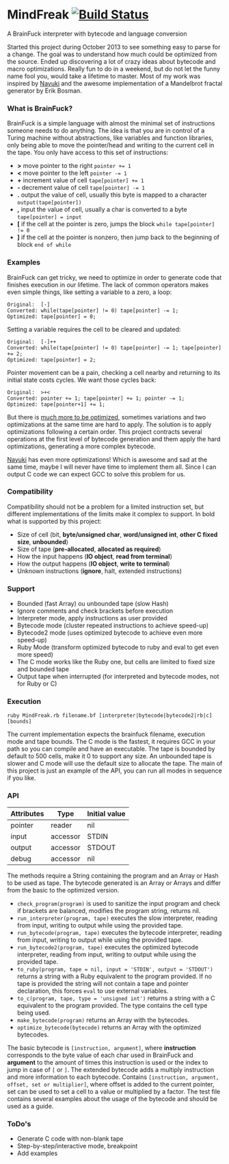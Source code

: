 # MindFreak [![Build Status](https://travis-ci.org/Maumagnaguagno/MindFreak.svg)](https://travis-ci.org/Maumagnaguagno/MindFreak)
A BrainFuck interpreter with bytecode and language conversion

Started this project during October 2013 to see something easy to parse for a change.
The goal was to understand how much could be optimized from the source.
Ended up discovering a lot of crazy ideas about bytecode and macro optimizations.
Really fun to do in a weekend, but do not let the funny name fool you, would take a lifetime to master.
Most of my work was inspired by [Nayuki](http://www.nayuki.io/page/optimizing-brainfuck-compiler) and the awesome implementation of a Mandelbrot fractal generator by Erik Bosman.

### What is BrainFuck?
BrainFuck is a simple language with almost the minimal set of instructions someone needs to do anything.
The idea is that you are in control of a Turing machine without abstractions, like variables and function libraries, only being able to move the pointer/head and writing to the current cell in the tape.
You only have access to this set of instructions:
- **>** 	move pointer to the right ```pointer += 1```
- **<** 	move pointer to the left ```pointer -= 1```
- **+** 	increment value of cell ```tape[pointer] += 1```
- **-** 	decrement value of cell ```tape[pointer] -= 1```
- **.** 	output the value of cell, usually this byte is mapped to a character ```output(tape[pointer])```
- **,** 	input the value of cell, usually a char is converted to a byte ```tape[pointer] = input```
- **[** 	if the cell at the pointer is zero, jumps the block ```while tape[pointer] != 0```
- **]** 	if the cell at the pointer is nonzero, then jump back to the beginning of block ```end of while```

### Examples
BrainFuck can get tricky, we need to optimize in order to generate code that finishes execution in our lifetime.
The lack of common operators makes even simple things, like setting a variable to a zero, a loop:  
```
Original:  [-]
Converted: while(tape[pointer] != 0) tape[pointer] -= 1;
Optimized: tape[pointer] = 0;
```

Setting a variable requires the cell to be cleared and updated:
```
Original:  [-]++
Converted: while(tape[pointer] != 0) tape[pointer] -= 1; tape[pointer] += 2;
Optimized: tape[pointer] = 2;
```

Pointer movement can be a pain, checking a cell nearby and returning to its initial state costs cycles. We want those cycles back:
```
Original:  >+<
Converted: pointer += 1; tape[pointer] += 1; pointer -= 1;
Optimized: tape[pointer+1] += 1;
```

But there is [much more to be optimized](http://calmerthanyouare.org/2015/01/07/optimizing-brainfuck.html), sometimes variations and two optimizations at the same time are hard to apply.
The solution is to apply optimizations following a certain order.
This project contracts several operations at the first level of bytecode generation and them apply the hard optimizations, generating a more complex bytecode.

[Nayuki](http://www.nayuki.io/page/optimizing-brainfuck-compiler) has even more optimizations!
Which is awesome and sad at the same time, maybe I will never have time to implement them all.
Since I can output C code we can expect GCC to solve this problem for us.

### Compatibility
Compatibility should not be a problem for a limited instruction set, but different implementations of the limits make it complex to support.
In bold what is supported by this project:
- Size of cell (bit, **byte/unsigned char**, **word/unsigned int**, **other C fixed size**, **unbounded**)
- Size of tape (**pre-allocated**, **allocated as required**)
- How the input happens (**IO object**, **read from terminal**)
- How the output happens (**IO object**, **write to terminal**)
- Unknown instructions (**ignore**, halt, extended instructions)

### Support
- Bounded (fast Array) ou unbounded tape (slow Hash)
- Ignore comments and check brackets before execution
- Interpreter mode, apply instructions as user provided
- Bytecode mode (cluster repeated instructions to achieve speed-up)
- Bytecode2 mode (uses optimized bytecode to achieve even more speed-up)
- Ruby Mode (transform optimized bytecode to ruby and eval to get even more speed)
- The C mode works like the Ruby one, but cells are limited to fixed size and bounded tape
- Output tape when interrupted (for interpreted and bytecode modes, not for Ruby or C)

### Execution
```
ruby MindFreak.rb filename.bf [interpreter|bytecode|bytecode2|rb|c] [bounds]
```

The current implementation expects the brainfuck filename, execution mode and tape bounds.
The C mode is the fastest, it requires GCC in your path so you can compile and have an executable.
The tape is bounded by default to 500 cells, make it 0 to support any size.
An unbounded tape is slower and C mode will use the default size to allocate the tape.
The main of this project is just an example of the API, you can run all modes in sequence if you like.

### API
Attributes | Type     | Initial value
---------- | -------- | -------------
 pointer   | reader   | nil
 input     | accessor | STDIN
 output    | accessor | STDOUT
 debug     | accessor | nil

The methods require a String containing the program and an Array or Hash to be used as tape.
The bytecode generated is an Array or Arrays and differ from the basic to the optimized version.
- ```check_program(program)``` is used to sanitize the input program and check if brackets are balanced, modifies the program string, returns nil.
- ```run_interpreter(program, tape)``` executes the slow interpreter, reading from input, writing to output while using the provided tape.
- ```run_bytecode(program, tape)``` executes the bytecode interpreter, reading from input, writing to output while using the provided tape.
- ```run_bytecode2(program, tape)``` executes the optimized bytecode interpreter, reading from input, writing to output while using the provided tape.
- ```to_ruby(program, tape = nil, input = 'STDIN', output = 'STDOUT')``` returns a string with a Ruby equivalent to the program provided. If no tape is provided the string will not contain a tape and pointer declaration, this forces ```eval``` to use external variables.
- ```to_c(program, tape, type = 'unsigned int')``` returns a string with a C equivalent to the program provided. The type contains the cell type being used.
- ```make_bytecode(program)``` returns an Array with the bytecodes.
- ```optimize_bytecode(bytecode)``` returns an Array with the optimized bytecodes.

The basic bytecode is ```[instruction, argument]```, where **instruction** corresponds to the byte value of each char used in BrainFuck and **argument** to the amount of times this instruction is used or the index to jump in case of ```[``` or ```]```.
The extended bytecode adds a multiply instruction and more information to each bytecode.
Contains ```[instruction, argument, offset, set or multiplier]```, where offset is added to the current pointer, set can be used to set a cell to a value or multiplied by a factor.
The test file contains several examples about the usage of the bytecode and should be used as a guide.

### ToDo's
- Generate C code with non-blank tape
- Step-by-step/interactive mode, breakpoint
- Add examples